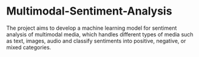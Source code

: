 # Multimodal-Sentiment-Analysis
The project aims to develop a machine learning model for sentiment analysis of multimodal media, which handles different types of media such as text, images, audio and classify sentiments into positive, negative, or mixed categories.
